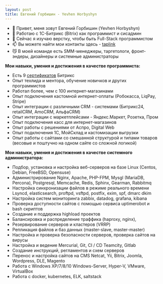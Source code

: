 ```yaml
---
layout: post
title: Евгений Горбишин - Yevhen Horbyshyn
---
```


- 👋 Привет, меня зовут Евгений Горбишин (Yevhen Horbyshyn)
- 👀 Работаю с 1С-Битрикс (Bitrix) как программист и сисадмин
- 🌱 Сейчас я изучаю верстку, чтобы быть Full-Stack программистом
- 📫 Вы можете найти мои контакты здесь - <a href="https://taplink.cc/horbyshyn">taplink</a>
- 😼 В моей команде есть SMM-менеджеры, таргетологи, фронт-эндеры, дизайнеры и системные администраторы

<b>Мои навыки, умения и достижения в качестве программиста:</b>
- Есть 9 <a href="https://dev.1c-bitrix.ru/learning/resume.php?ID=78234272-338920">сертификатов</a> Битрикс
- Опыт техлида и ментора, обучение новичков и других программистов
- Работал более, чем с 100 интернет-магазинами
- Опыт подключения кастомной интернет-оплаты (Робокасса, LiqPay, Stripe)
- Опыт интеграции с различными CRM - системами (Битрикс24, retailCRM, AmoCRM, АльфаCRM)
- Опыт интеграции с маркетплейсами - Яндекс.Маркет, Розетка, Пром
- Опыт подключения касс для интернет-магазинов
- Опыт работы с решениями от Аспро, Digital Web
- Опыт подключения 1С, МойСклад и кастомизации выгрузки
- Опыт работы с сайтами со смешанной структурой и типами товаров (весовые и поштучно на одном сайте со сложной логикой)

<b>Мои навыки, умения и достижения в качестве системного администратора:</b>
- Подбор, установка и настройка веб-серверов на базе Linux (Centos, Debian, FreeBSD, Opensuse)
- Администрирование Nginx, Apache, PHP-FPM, Mysgl (MariaDB, Percona), Postgresql, Memcache, Redis, Sphinx, Gearman, Rabbitmq
- Настройка синхронизации файлов в режиме реального времени Lsyncd, elasticsearch, proftpd, vsftpd, postfix, exim, spf, dmarc dkim
- Настройка систем мониторинга zabbix, datadog, grafana, kibana
- Проверка доступности сайтов с помощью сервиса uptimerobot и bash скриптов
- Создание и поддержка highload проектов
- Балансировка и распределение траффика (haproxy, nginx),
- Резервирование серверов и кластеров (VRRP)
- Репликация файлов и баз данных (master-slave, master-master)
- Настройка и проверка безопасности серверов, проверка сайтов на вирусы
- Настройка и ведение Mercurial, Git, CI / CD Teamcity, Gitlab
- Создание инструкций, регламентов и схем серверов
- Перенос и настройка сайтов на CMS Netcat, Yii, Bitrix, Joomla, Wordpress, DLE, Magento
- Работа с Windows XP/7/8/10 Windows-Server, Hyper-V, VMware, VirtualBox
- Работа с docker, kubernetes, ELK, saltstack